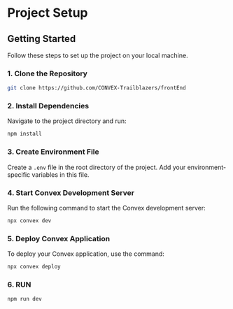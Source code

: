 

# Project Setup

## Getting Started

Follow these steps to set up the project on your local machine.

### 1. Clone the Repository

```bash
git clone https://github.com/CONVEX-Trailblazers/frontEnd
```

### 2. Install Dependencies

Navigate to the project directory and run:

```bash
npm install
```

### 3. Create Environment File

Create a `.env` file in the root directory of the project. Add your environment-specific variables in this file.

### 4. Start Convex Development Server

Run the following command to start the Convex development server:

```bash
npx convex dev
```

### 5. Deploy Convex Application

To deploy your Convex application, use the command:

```bash
npx convex deploy
```

### 6. RUN

```bash
npm run dev
```
